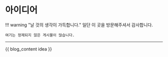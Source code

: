 # 아이디어

!!! warning "날 것의 생각이 가득합니다."
    일단 이 곳을 방문해주셔서 감사합니다. 
    
    여기는 정제되지 않은 게시물이 많습니다.

---

{{ blog_content idea }}